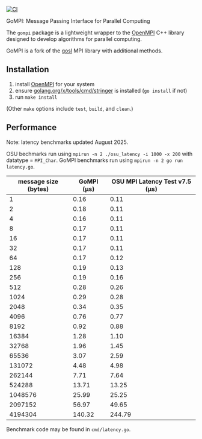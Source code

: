 [![CI](https://github.com/sbromberger/gompi/actions/workflows/ci.yml/badge.svg)](https://github.com/sbromberger/gompi/actions/workflows/ci.yml)

GoMPI: Message Passing Interface for Parallel Computing

The `gompi` package is a lightweight wrapper to the [OpenMPI](https://www.open-mpi.org) C++ library
designed to develop algorithms for parallel computing.

GoMPI is a fork of the [gosl](https://github.com/cpmech/gosl) MPI library with additional methods.

## Installation

1) install [OpenMPI](https://www.open-mpi.org) for your system
2) ensure  [golang.org/x/tools/cmd/stringer](https://godoc.org/golang.org/x/tools/cmd/stringer) is installed (`go install` if not)
3) run `make install`

(Other `make` options include `test`, `build`, and `clean`.)


## Performance

Note: latency benchmarks updated August 2025.

OSU bechmarks run using `mpirun -n 2 ./osu_latency -i 1000 -x 200` with datatype = `MPI_Char`.
GoMPI benchmarks run using `mpirun -n 2 go run latency.go`.

| message size (bytes) | GoMPI (µs) | OSU MPI Latency Test v7.5 (µs) |
|---|---|---|
| 1 | 0.16 | 0.11 |
| 2 | 0.18 | 0.11 |
| 4 | 0.16 | 0.11 |
| 8 | 0.17 | 0.11 |
| 16 | 0.17 | 0.11 |
| 32 | 0.17 | 0.11 |
| 64 | 0.17 | 0.12 |
| 128 | 0.19 | 0.13 |
| 256 | 0.19 | 0.16 |
| 512 | 0.28 | 0.26 |
| 1024 | 0.29 | 0.28 |
| 2048 | 0.34 | 0.35 |
| 4096 | 0.76 | 0.77 |
| 8192 | 0.92 | 0.88 |
| 16384 | 1.28 | 1.10 |
| 32768 | 1.96 | 1.45 |
| 65536 | 3.07 | 2.59 |
| 131072 | 4.48 |  4.98 |
| 262144 | 7.71 | 7.64 |
| 524288 | 13.71 | 13.25 |
| 1048576 | 25.99 | 25.25 |
| 2097152 | 56.97 | 49.65 |
| 4194304 | 140.32 | 244.79 |

Benchmark code may be found in `cmd/latency.go`.
